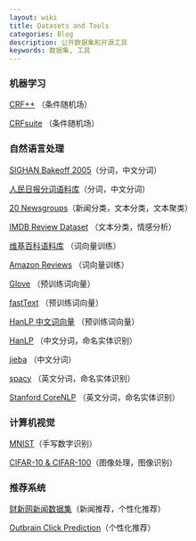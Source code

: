 ```yaml
---
layout: wiki
title: Datasets and Tools
categories: Blog
description: 公开数据集和开源工具
keywords: 数据集, 工具
---
```


### 机器学习

[CRF++](https://taku910.github.io/crfpp/) （条件随机场）

[CRFsuite](http://www.chokkan.org/software/crfsuite/) （条件随机场）

### 自然语言处理

[SIGHAN Bakeoff 2005](http://sighan.cs.uchicago.edu/bakeoff2005/)（分词，中文分词）

[人民日报分词语料库](https://pan.baidu.com/s/1hq3KKXe)（分词，中文分词）

[20 Newsgroups](http://qwone.com/~jason/20Newsgroups/)（新闻分类，文本分类，文本聚类）

[IMDB Review Dataset](http://ai.stanford.edu/~amaas/data/sentiment/) （文本分类，情感分析）

[维基百科语料库](https://dumps.wikimedia.org/backup-index-bydb.html) （词向量训练）

[Amazon Reviews](https://snap.stanford.edu/data/web-Amazon.html) （词向量训练）

[Glove](https://nlp.stanford.edu/projects/glove/) （预训练词向量）

[fastText](https://fasttext.cc/docs/en/english-vectors.html) （预训练词向量）

[HanLP 中文词向量](https://github.com/hankcs/HanLP/wiki/word2vec) （预训练词向量）

[HanLP](http://hanlp.linrunsoft.com/) （中文分词，命名实体识别）

[jieba](https://github.com/fxsjy/jieba) （中文分词）

[spacy](https://github.com/explosion/spaCy) （英文分词，命名实体识别）

[Stanford CoreNLP](https://stanfordnlp.github.io/CoreNLP/) （英文分词，命名实体识别）

### 计算机视觉

[MNIST](http://yann.lecun.com/exdb/mnist/)（手写数字识别）

[CIFAR-10 & CIFAR-100](https://www.cs.toronto.edu/~kriz/cifar.html)（图像处理，图像识别）

### 推荐系统

[财新网新闻数据集](http://www.dcjingsai.com/common/cmpt/CCF%E5%A4%A7%E6%95%B0%E6%8D%AE%E7%AB%9E%E8%B5%9B_%E7%AB%9E%E8%B5%9B%E4%BF%A1%E6%81%AF.html)（新闻推荐，个性化推荐）

[Outbrain Click Prediction](https://www.kaggle.com/c/outbrain-click-prediction)（个性化推荐）
